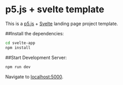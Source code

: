 # p5.js + svelte template

This is a [p5.js](https://p5js.org/) + [Svelte](https://svelte.technology) landing page project template.


##Install the dependencies:

```bash
cd svelte-app
npm install
```

##Start Development Server:

```bash
npm run dev
```

Navigate to [localhost:5000](http://localhost:5000). 
